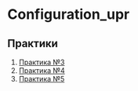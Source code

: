 # Configuration_upr
## Практики
1. [Практика №3](/pract_3.md)
2. [Практика №4](/pract_4.md)
3. [Практика №5](/pract_5.md)

